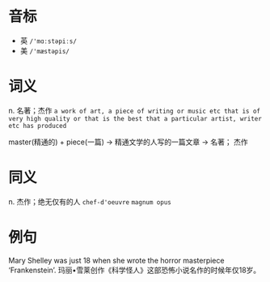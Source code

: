 # 音标

- 英 `/'mɑːstəpiːs/`
- 美 `/'mæstəpis/`

# 词义

n. 名著；杰作
`a work of art, a piece of writing or music etc that is of very high quality or that is the best that a particular artist, writer etc has produced`



master(精通的) + piece(一篇) → 精通文学的人写的一篇文章 → 名著； 杰作

# 同义

n. 杰作；绝无仅有的人
`chef-d'oeuvre` `magnum opus`

# 例句

Mary Shelley was just 18 when she wrote the horror masterpiece ‘Frankenstein’.
玛丽•雪莱创作《科学怪人》这部恐怖小说名作的时候年仅18岁。


